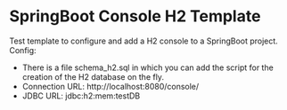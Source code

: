 # SpringBoot Console H2 Template
Test template to configure and add a H2 console to a SpringBoot project. Config:
* There is a file schema_h2.sql in which you can add the script for the creation of the H2 database on the fly.
* Connection URL: http://localhost:8080/console/
* JDBC URL: jdbc:h2:mem:testDB
